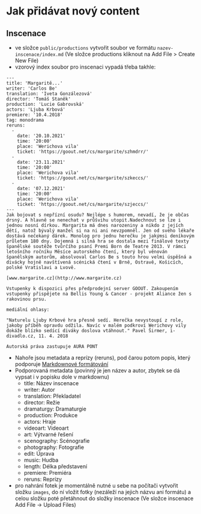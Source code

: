 # Jak přidávat nový content

## Inscenace
- ve složce `public/productions` vytvořit soubor ve formátu `nazev-inscenace/index.md` (Ve složce productions kliknout na Add File > Create New File)
- vzorový index soubor pro inscenaci vypadá třeba takhle:
```
---
title: 'Margaritě...'
writer: 'Carlos Be'
translation: 'Iveta Gonzálezová'
director: 'Tomáš Staněk'
production: 'Lucie Gabrovská'
actors: 'Ljuba Krbová'
premiere: '10.4.2018'
tag: monodrama
reruns:
  -
    date: '20.10.2021'
    time: '20:00'
    place: 'Werichova vila'
    ticket: 'https://goout.net/cs/margarite/szhmdrr/'
  -
    date: '23.11.2021'
    time: '20:00'
    place: 'Werichova vila'
    ticket: 'https://goout.net/cs/margarite/szkeccs/'
  -
    date: '07.12.2021'
    time: '20:00'
    place: 'Werichova vila'
    ticket: 'https://goout.net/cs/margarite/szjeccs/'
---
Jak bojovat s nepřízní osudu? Nejlépe s humorem, nevadí, že je občas drsný. A hlavně se nenechat v průšvihu utopit.Nadechnout se lze i jednou nosní dírkou. Margarita má dnes narozeniny a nikdo z jejích dětí, natož bývalý manžel si na ni ani nevzpomněl. Jen od svého lékaře dostává nečekaný dárek. Monolog pro jednu herečku je jakýmsi deníkovým průletem 180 dny. Dojemná i silná hra se dostala mezi finálové texty španělské soutěže tvůrčího psaní Premi Born de Teatre 2013. V rámci letošního ročníku Měsíce autorského čtení, který byl věnován španělským autorům, absolvoval Carlos Be s touto hrou velmi úspěšná a divácky hojně navštívená scénická čtení v Brně, Ostravě, Košicích, polské Vratislavi a Lvově.

[www.margarite.cz](http://www.margarite.cz)

Vstupenky k dispozici přes předprodejní server GOOUT. Zakoupením vstupenky přispějete na Bellis Young & Cancer - projekt Aliance žen s rakovinou prsu.

mediální ohlasy:

"Naturelu Ljuby Krbové hra přesně sedí. Herečka nevystoupí z role, jakoby příběh opravdu odžila. Navíc v malém podkroví Werichovy vily dokáže blízko sedící diváky doslova vtáhnout." Pavel Širmer, i-divadlo.cz, 11. 4. 2018

Autorská práva zastupuje AURA PONT
```
- Nahoře jsou metadata a reprízy (reruns), pod čarou potom popis, který podporuje [Markdownové formátování](https://www.markdownguide.org/cheat-sheet)
- Podporovaná metadata (povinný je jen název a autor, zbytek se dá vypsat i v popisku dole v markdownu)
  - title: Název inscenace
  - writer: Autor
  - translation: Překladatel
  - director: Režie
  - dramaturgy: Dramaturgie
  - production: Produkce
  - actors: Hraje
  - videoart: Videoart
  - art: Výtvarné řešení
  - scenography: Scénografie
  - photography: Fotografie
  - edit: Úprava
  - music: Hudba
  - length: Délka představení
  - premiere: Premiéra
  - reruns: Reprízy
- pro nahrání fotek je momentálně nutné u sebe na počítači vytvořit složku `images`, do ní vložit fotky (nezáleží na jejich názvu ani formátu) a celou složku poté přetáhnout do složky inscenace (Ve složce inscenace Add File -> Upload Files)
